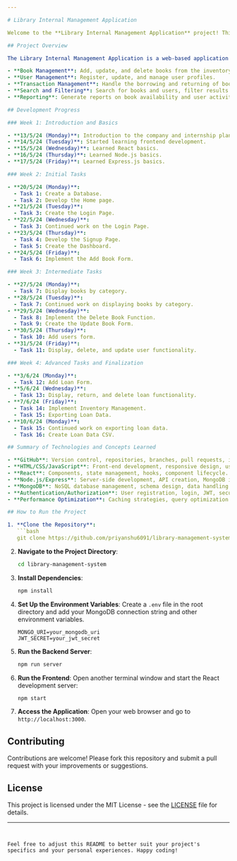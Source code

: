 ```yaml
---

# Library Internal Management Application

Welcome to the **Library Internal Management Application** project! This project was developed during my summer internship at Agevole Innovation Private Limited. It is designed to streamline library operations and enhance user experience. Below is a detailed account of the project's progress and the technologies used.

## Project Overview

The Library Internal Management Application is a web-based application that allows librarians to manage books, track borrowing and returning of books, manage user accounts, and generate insightful reports. The system includes functionalities such as:

- **Book Management**: Add, update, and delete books from the inventory.
- **User Management**: Register, update, and manage user profiles.
- **Transaction Management**: Handle the borrowing and returning of books.
- **Search and Filtering**: Search for books and users, filter results based on various criteria.
- **Reporting**: Generate reports on book availability and user activities.

## Development Progress

### Week 1: Introduction and Basics

- **13/5/24 (Monday)**: Introduction to the company and internship plan.
- **14/5/24 (Tuesday)**: Started learning frontend development.
- **15/5/24 (Wednesday)**: Learned React basics.
- **16/5/24 (Thursday)**: Learned Node.js basics.
- **17/5/24 (Friday)**: Learned Express.js basics.

### Week 2: Initial Tasks

- **20/5/24 (Monday)**: 
  - Task 1: Create a Database.
  - Task 2: Develop the Home page.
- **21/5/24 (Tuesday)**: 
  - Task 3: Create the Login Page.
- **22/5/24 (Wednesday)**: 
  - Task 3: Continued work on the Login Page.
- **23/5/24 (Thursday)**: 
  - Task 4: Develop the Signup Page.
  - Task 5: Create the Dashboard.
- **24/5/24 (Friday)**: 
  - Task 6: Implement the Add Book Form.

### Week 3: Intermediate Tasks

- **27/5/24 (Monday)**: 
  - Task 7: Display books by category.
- **28/5/24 (Tuesday)**: 
  - Task 7: Continued work on displaying books by category.
- **29/5/24 (Wednesday)**: 
  - Task 8: Implement the Delete Book Function.
  - Task 9: Create the Update Book Form.
- **30/5/24 (Thursday)**: 
  - Task 10: Add users form.
- **31/5/24 (Friday)**: 
  - Task 11: Display, delete, and update user functionality.

### Week 4: Advanced Tasks and Finalization

- **3/6/24 (Monday)**: 
  - Task 12: Add Loan Form.
- **5/6/24 (Wednesday)**: 
  - Task 13: Display, return, and delete loan functionality.
- **7/6/24 (Friday)**: 
  - Task 14: Implement Inventory Management.
  - Task 15: Exporting Loan Data.
- **10/6/24 (Monday)**: 
  - Task 15: Continued work on exporting loan data.
  - Task 16: Create Loan Data CSV.

## Summary of Technologies and Concepts Learned

- **GitHub**: Version control, repositories, branches, pull requests, issues, project boards, GitHub Actions.
- **HTML/CSS/JavaScript**: Front-end development, responsive design, user experience enhancements.
- **React**: Components, state management, hooks, component lifecycle.
- **Node.js/Express**: Server-side development, API creation, MongoDB integration.
- **MongoDB**: NoSQL database management, schema design, data handling.
- **Authentication/Authorization**: User registration, login, JWT, secure session handling.
- **Performance Optimization**: Caching strategies, query optimization.

## How to Run the Project

1. **Clone the Repository**:
   ```bash
   git clone https://github.com/priyanshu6091/library-management-system.git
   ```

2. **Navigate to the Project Directory**:
   ```bash
   cd library-management-system
   ```

3. **Install Dependencies**:
   ```bash
   npm install
   ```

4. **Set Up the Environment Variables**:
   Create a `.env` file in the root directory and add your MongoDB connection string and other environment variables.
   ```
   MONGO_URI=your_mongodb_uri
   JWT_SECRET=your_jwt_secret
   ```

5. **Run the Backend Server**:
   ```bash
   npm run server
   ```

6. **Run the Frontend**:
   Open another terminal window and start the React development server:
   ```bash
   npm start
   ```

7. **Access the Application**:
   Open your web browser and go to `http://localhost:3000`.

## Contributing

Contributions are welcome! Please fork this repository and submit a pull request with your improvements or suggestions.

## License

This project is licensed under the MIT License - see the [LICENSE](LICENSE) file for details.

---
```


Feel free to adjust this README to better suit your project's specifics and your personal experiences. Happy coding!
